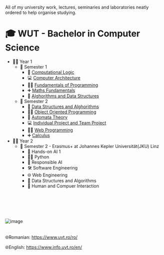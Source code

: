 All of my university work, lectures, seminaries and laboratories neatly ordered to help organise studying.

# 🎓 WUT - Bachelor in Computer Science

- 👨‍🎓 Year 1
  - 📂 Semester 1
    - 🧮 [Computational Logic](First%20year/First%20Semester/Computational%20Logic)
    - 💻 [Computer Architecture](First%20year/First%20Semester/Computer%20Architecture)
    - 👨‍💻 [Fundamentals of Programming](First%20year/First%20Semester/Fundamentals%20of%20Programming)
    - ➕ [Maths Fundamentals](First%20year/First%20Semester/Maths%20Fundamentals)
    - 📝 [Alghorithms and Data Structures](First%20year/First%20Semester/Alghorithms%20and%20Data%20Structures)
  - 📂 Semester 2
    - 📂 [Data Structures and Alghorithms](https://github.com/Emanuel181/UVT-FMI-Computer_Science/tree/master/First%20year/Second%20semester/Data%20Structures%20and%20Alghorithms)
    - 👨‍💻 [Object Oriented Programming](First%20year/Second%20semester/Object%20Oriented%20Programming)
    - 📝 [Automata Theory](First%20year/Second%20semester/Automata%20Theory)
    - 💻 [Individual Project and Team Project](First%20year/Second%20semester/Individual%20Project%20and%20Team%20Project)
    - 👨‍💻 [Web Programming](https://github.com/Emanuel181/UVT-FMI-Computer_Science/tree/master/First%20year/Second%20semester/Web%20Programming)
    - ➕ [Calculus](First%20year/Second%20semester/Calculus)
- 👨‍🎓 Year 2
   - 📂 Semester 2 - Erasmus+ at Johannes Kepler Universität(JKU) Linz
      - 🤖 Hands-on AI 1
      - 👨‍💻 Python
      - 🤖 Responsible AI
      - 🛠️ Software Engineering
      - 🌐 Web Engineering
      - 📝 Data Structures and Algorithms
      - 🧍 Human and Compuer Interaction
      
<br>
<br>
<br>
<br>

![image](https://user-images.githubusercontent.com/92999481/169172665-3f6d4261-fbe1-49f9-a9a7-93ffd468e8a4.png)
<br>
<br>
<br>
🌐Romanian: https://www.uvt.ro/ro/

🌐English: https://www.info.uvt.ro/en/
